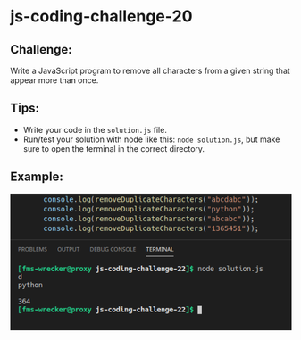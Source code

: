 # js-coding-challenge-20

## Challenge:
Write a JavaScript program to remove all characters from a given string that appear more than once.
## Tips:
- Write your code in the ```solution.js``` file.
- Run/test your solution with node like this: ```node solution.js```, but make sure to open the terminal in the correct directory.

## Example:
![Example](example.png)